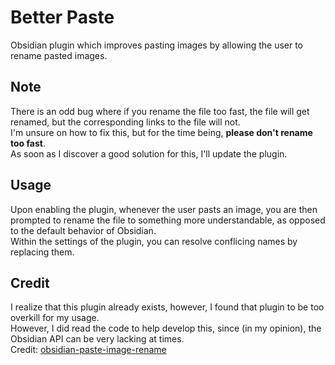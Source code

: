 # Better Paste
Obsidian plugin which improves pasting images by allowing the user to rename pasted images.
## Note
There is an odd bug where if you rename the file too fast, the file will get renamed, but the corresponding links to the file will not.  
I'm unsure on how to fix this, but for the time being, **please don't rename too fast**.  
As soon as I discover a good solution for this, I'll update the plugin.
## Usage
Upon enabling the plugin, whenever the user pasts an image, you are then prompted to rename the file to something more understandable, as opposed to the default behavior of Obsidian.  
Within the settings of the plugin, you can resolve conflicing names by replacing them.
## Credit
I realize that this plugin already exists, however, I found that plugin to be too overkill for my usage.  
However, I did read the code to help develop this, since (in my opinion), the Obsidian API can be very lacking at times.  
Credit: [obsidian-paste-image-rename](https://github.com/reorx/obsidian-paste-image-rename)